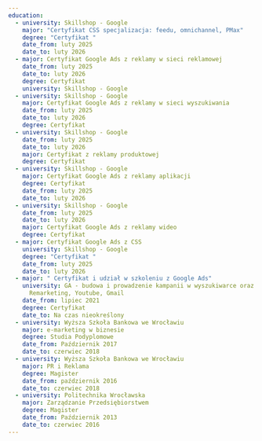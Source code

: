 ```yaml
---
education:
  - university: Skillshop - Google
    major: "Certyfikat CSS specjalizacja: feedu, omnichannel, PMax"
    degree: "Certyfikat "
    date_from: luty 2025
    date_to: luty 2026
  - major: Certyfikat Google Ads z reklamy w sieci reklamowej
    date_from: luty 2025
    date_to: luty 2026
    degree: Certyfikat
    university: Skillshop - Google
  - university: Skillshop - Google
    major: Certyfikat Google Ads z reklamy w sieci wyszukiwania
    date_from: luty 2025
    date_to: luty 2026
    degree: Certyfikat
  - university: Skillshop - Google
    date_from: luty 2025
    date_to: luty 2026
    major: Certyfikat z reklamy produktowej
    degree: Certyfikat
  - university: Skillshop - Google
    major: Certyfikat Google Ads z reklamy aplikacji
    degree: Certyfikat
    date_from: luty 2025
    date_to: luty 2026
  - university: Skillshop - Google
    date_from: luty 2025
    date_to: luty 2026
    major: Certyfikat Google Ads z reklamy wideo
    degree: Certyfikat
  - major: Certyfikat Google Ads z CSS
    university: Skillshop - Google
    degree: "Certyfikat "
    date_from: luty 2025
    date_to: luty 2026
  - major: " Certyfikat i udział w szkoleniu z Google Ads"
    university: GA - budowa i prowadzenie kampanii w wyszukiwarce oraz Display,
      Remarketing, Youtube, Gmail
    date_from: lipiec 2021
    degree: Certyfikat
    date_to: Na czas nieokreślony
  - university: Wyższa Szkoła Bankowa we Wrocławiu
    major: e-marketing w biznesie
    degree: Studia Podyplomowe
    date_from: Październik 2017
    date_to: czerwiec 2018
  - university: Wyższa Szkoła Bankowa we Wrocławiu
    major: PR i Reklama
    degree: Magister
    date_from: październik 2016
    date_to: czerwiec 2018
  - university: Politechnika Wrocławska
    major: Zarządzanie Przedsiębiorstwem
    degree: Magister
    date_from: Październik 2013
    date_to: czerwiec 2016
---
```


